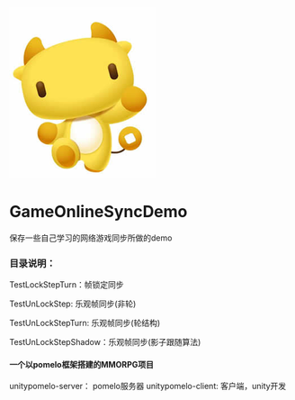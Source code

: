 ![image](https://github.com/koliy/GameOnlineSyncDemo/blob/master/TestUnLockStep/avatar2.jpg)
# GameOnlineSyncDemo
保存一些自己学习的网络游戏同步所做的demo

### 目录说明：
TestLockStepTurn：帧锁定同步

TestUnLockStep: 乐观帧同步(非轮)

TestUnLockStepTurn: 乐观帧同步(轮结构)

TestUnLockStepShadow：乐观帧同步(影子跟随算法)

#### 一个以pomelo框架搭建的MMORPG项目
unitypomelo-server： pomelo服务器
unitypomelo-client:  客户端，unity开发
